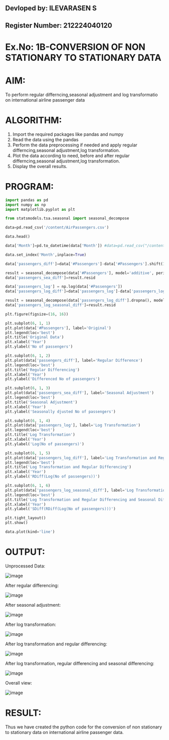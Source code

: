 ## Devloped by: ILEVARASEN S
## Register Number: 212224040120

# Ex.No: 1B-CONVERSION OF NON STATIONARY TO STATIONARY DATA


# AIM:
To perform regular differncing,seasonal adjustment and log transformatio on international airline passenger data


# ALGORITHM:
1. Import the required packages like pandas and numpy
2. Read the data using the pandas
3. Perform the data preprocessing if needed and apply regular differncing,seasonal adjustment,log transformation.
4. Plot the data according to need, before and after regular differncing,seasonal adjustment,log transformation.
5. Display the overall results.

# PROGRAM:
```py
import pandas as pd
import numpy as np
import matplotlib.pyplot as plt

from statsmodels.tsa.seasonal import seasonal_decompose

data=pd.read_csv('/content/AirPassengers.csv')

data.head()

data['Month']=pd.to_datetime(data['Month']) #data=pd.read_csv("/content/AirPassengers.csv",parse_dates=['Month'],index_col='Month')

data.set_index('Month',inplace=True)

data['passengers_diff']=data['#Passengers']-data['#Passengers'].shift(1)

result = seasonal_decompose(data['#Passengers'], model='additive', period=12)
data['passengers_sea_diff']=result.resid

data['passengers_log'] = np.log(data['#Passengers'])
data['passengers_log_diff']=data['passengers_log']-data['passengers_log'].shift(1)

result = seasonal_decompose(data['passengers_log_diff'].dropna(), model='additive', period=12)
data['passengers_log_seasonal_diff']=result.resid

plt.figure(figsize=(16, 16))

plt.subplot(6, 1, 1)
plt.plot(data['#Passengers'], label='Original')
plt.legend(loc='best')
plt.title('Original Data')
plt.xlabel('Year')
plt.ylabel('No of passengers')

plt.subplot(6, 1, 2)
plt.plot(data['passengers_diff'], label='Regular Difference')
plt.legend(loc='best')
plt.title('Regular Differencing')
plt.xlabel('Year')
plt.ylabel('Differenced No of passengers')

plt.subplot(6, 1, 3)
plt.plot(data['passengers_sea_diff'], label='Seasonal Adjustment')
plt.legend(loc='best')
plt.title('Seasonal Adjustment')
plt.xlabel('Year')
plt.ylabel('Seasonally djusted No of passengers')

plt.subplot(6, 1, 4)
plt.plot(data['passengers_log'], label='Log Transformation')
plt.legend(loc='best')
plt.title('Log Transformation')
plt.xlabel('Year')
plt.ylabel('Log(No of passengers)')

plt.subplot(6, 1, 5)
plt.plot(data['passengers_log_diff'], label='Log Transformation and Regular Differencing')
plt.legend(loc='best')
plt.title('Log Transformation and Regular Differencing')
plt.xlabel('Year')
plt.ylabel('RDiff(Log(No of passengers))')

plt.subplot(6, 1, 6)
plt.plot(data['passengers_log_seasonal_diff'], label='Log Transformation and regular Differencing and Seasonal Differencing')
plt.legend(loc='best')
plt.title('Log Transformation and Regular Differencing and Seasonal Differencing')
plt.xlabel('Year')
plt.ylabel('SDiff(RDiff(Log(No of passengers)))')

plt.tight_layout()
plt.show()

data.plot(kind='line')
```


# OUTPUT:
Unprocessed Data:

![image](https://github.com/user-attachments/assets/f284c9e4-c75b-4a99-8537-c246daa6625a)

After regular differencing:

![image](https://github.com/user-attachments/assets/17de6386-5d1e-4d20-8b9b-0ad078454d47)

After seasonal adjustment:

![image](https://github.com/user-attachments/assets/be91bdd4-7947-4687-a023-4a9360c86a4b)

After log transformation:

![image](https://github.com/user-attachments/assets/b26c6b1a-a6d7-4dbf-bba7-efdd043cec64)

After log transformation and regular differencing:

![image](https://github.com/user-attachments/assets/20badf15-14a4-41a4-b020-e5d32f84586e)

After log transformation, regular differencing and seasonal differencing:

![image](https://github.com/user-attachments/assets/05de3e71-017c-4499-884c-e55f23cda368)

Overall view:

![image](https://github.com/user-attachments/assets/90e97b76-ede1-4527-a691-359054baef49)

# RESULT:

Thus we have created the python code for the conversion of non stationary to stationary data on international airline passenger data.
